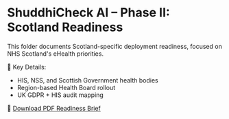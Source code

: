 # ShuddhiCheck AI – Phase II: Scotland Readiness

This folder documents Scotland-specific deployment readiness, focused on NHS Scotland's eHealth priorities.

📌 Key Details:
- HIS, NSS, and Scottish Government health bodies
- Region-based Health Board rollout
- UK GDPR + HIS audit mapping

📄 [Download PDF Readiness Brief](./ShuddhiCheckAI_PhaseII_Scotland_Readiness.pdf)
